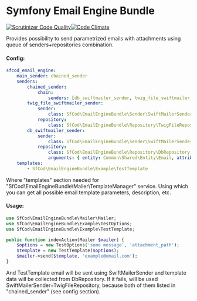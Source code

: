 Symfony Email Engine Bundle
===========================

[![Scrutinizer Code Quality](https://scrutinizer-ci.com/g/sfcod/email-engine/badges/quality-score.png?b=master)](https://scrutinizer-ci.com/g/sfcod/email-engine/?branch=master)[![Code Climate](https://codeclimate.com/github/sfcod/email-engine/badges/gpa.svg)](https://codeclimate.com/github/sfcod/email-engine)

Provides possibility to send parametrized emails with attachments using queue of senders+repositories combination.

#### Config:
```yaml
sfcod_email_engine:
    main_sender: chained_sender
    senders:
        chained_sender:
            chain:
                senders: [db_swiftmailer_sender, twig_file_swiftmailer_sender]
        twig_file_swiftmailer_sender:
            sender:
                class: SfCod\EmailEngineBundle\Sender\SwiftMailerSender
            repository:
                class: SfCod\EmailEngineBundle\Repository\TwigFileRepository
        db_swiftmailer_sender:
            sender:
                class: SfCod\EmailEngineBundle\Sender\SwiftMailerSender
            repository:
                class: SfCod\EmailEngineBundle\Repository\DbRepository
                arguments: { entity: Common\Shared\Entity\Email, attribute: slug }
    templates:
        - SfCod\EmailEngineBundle\Example\TestTemplate
```

Where "templates" section needed for "SfCod\EmailEngineBundle\Mailer\TemplateManager" service.
Using which you can get all possible email template parameters, description, etc.

#### Usage:

```php
use SfCod\EmailEngineBundle\Mailer\Mailer;
use SfCod\EmailEngineBundle\Example\TestOptions;
use SfCod\EmailEngineBundle\Example\TestTemplate;

public function indexAction(Mailer $mailer) {
    $options = new TestOptions('some message', 'attachment_path');
    $template = new TestTemplate($options);
    $mailer->send($template, 'example@email.com');
}
```

And TestTemplate email will be sent using SwiftMailerSender and template data will be collected from DbRepository.
If it fails, will be used SwiftMailerSender+TwigFileRepository, because both of them listed in "chained_sender" (see config section).